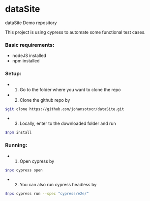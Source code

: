 # dataSite
dataSite Demo repository

This project is using cypress to automate some functional test cases.

### Basic requirements:
 - nodeJS installed
 - npm installed

### Setup:
- 1. Go to the folder where you want to clone the repo

- 2. Clone the github repo by

```bash
$git clone https://github.com/johansotocr/dataSite.git
```

- 3. Locally, enter to the downloaded folder and run
```bash
$npm install
```

### Running:
- 1. Open cypress by
```bash
$npx cypress open
```

- 2. You can also run cypress headless by
```bash
$npx cypress run --spec "cypress/e2e/"
```
